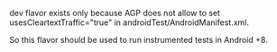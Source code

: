 dev flavor exists only because AGP does not allow to set usesCleartextTraffic="true" in 
androidTest/AndroidManifest.xml.

So this flavor should be used to run instrumented tests in Android +8.
